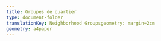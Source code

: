 ```yaml
---
title: Groupes de quartier
type: document-folder
translationKey: Neighborhood Groupsgeometry: margin=2cm
geometry: a4paper
---
```

